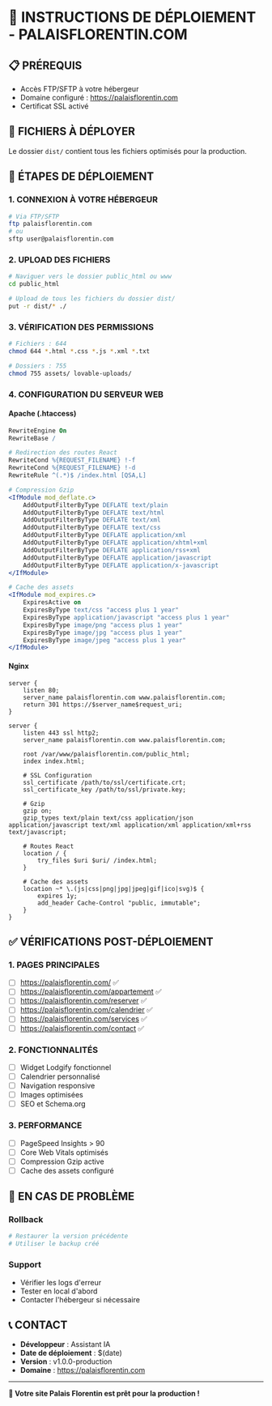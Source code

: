# 🚀 INSTRUCTIONS DE DÉPLOIEMENT - PALAISFLORENTIN.COM

## 📋 PRÉREQUIS
- Accès FTP/SFTP à votre hébergeur
- Domaine configuré : https://palaisflorentin.com
- Certificat SSL activé

## 📁 FICHIERS À DÉPLOYER
Le dossier `dist/` contient tous les fichiers optimisés pour la production.

## 🔧 ÉTAPES DE DÉPLOIEMENT

### 1. CONNEXION À VOTRE HÉBERGEUR
```bash
# Via FTP/SFTP
ftp palaisflorentin.com
# ou
sftp user@palaisflorentin.com
```

### 2. UPLOAD DES FICHIERS
```bash
# Naviguer vers le dossier public_html ou www
cd public_html

# Upload de tous les fichiers du dossier dist/
put -r dist/* ./
```

### 3. VÉRIFICATION DES PERMISSIONS
```bash
# Fichiers : 644
chmod 644 *.html *.css *.js *.xml *.txt

# Dossiers : 755
chmod 755 assets/ lovable-uploads/
```

### 4. CONFIGURATION DU SERVEUR WEB

#### Apache (.htaccess)
```apache
RewriteEngine On
RewriteBase /

# Redirection des routes React
RewriteCond %{REQUEST_FILENAME} !-f
RewriteCond %{REQUEST_FILENAME} !-d
RewriteRule ^(.*)$ /index.html [QSA,L]

# Compression Gzip
<IfModule mod_deflate.c>
    AddOutputFilterByType DEFLATE text/plain
    AddOutputFilterByType DEFLATE text/html
    AddOutputFilterByType DEFLATE text/xml
    AddOutputFilterByType DEFLATE text/css
    AddOutputFilterByType DEFLATE application/xml
    AddOutputFilterByType DEFLATE application/xhtml+xml
    AddOutputFilterByType DEFLATE application/rss+xml
    AddOutputFilterByType DEFLATE application/javascript
    AddOutputFilterByType DEFLATE application/x-javascript
</IfModule>

# Cache des assets
<IfModule mod_expires.c>
    ExpiresActive on
    ExpiresByType text/css "access plus 1 year"
    ExpiresByType application/javascript "access plus 1 year"
    ExpiresByType image/png "access plus 1 year"
    ExpiresByType image/jpg "access plus 1 year"
    ExpiresByType image/jpeg "access plus 1 year"
</IfModule>
```

#### Nginx
```nginx
server {
    listen 80;
    server_name palaisflorentin.com www.palaisflorentin.com;
    return 301 https://$server_name$request_uri;
}

server {
    listen 443 ssl http2;
    server_name palaisflorentin.com www.palaisflorentin.com;
    
    root /var/www/palaisflorentin.com/public_html;
    index index.html;
    
    # SSL Configuration
    ssl_certificate /path/to/ssl/certificate.crt;
    ssl_certificate_key /path/to/ssl/private.key;
    
    # Gzip
    gzip on;
    gzip_types text/plain text/css application/json application/javascript text/xml application/xml application/xml+rss text/javascript;
    
    # Routes React
    location / {
        try_files $uri $uri/ /index.html;
    }
    
    # Cache des assets
    location ~* \.(js|css|png|jpg|jpeg|gif|ico|svg)$ {
        expires 1y;
        add_header Cache-Control "public, immutable";
    }
}
```

## ✅ VÉRIFICATIONS POST-DÉPLOIEMENT

### 1. PAGES PRINCIPALES
- [ ] https://palaisflorentin.com/ ✅
- [ ] https://palaisflorentin.com/appartement ✅
- [ ] https://palaisflorentin.com/reserver ✅
- [ ] https://palaisflorentin.com/calendrier ✅
- [ ] https://palaisflorentin.com/services ✅
- [ ] https://palaisflorentin.com/contact ✅

### 2. FONCTIONNALITÉS
- [ ] Widget Lodgify fonctionnel
- [ ] Calendrier personnalisé
- [ ] Navigation responsive
- [ ] Images optimisées
- [ ] SEO et Schema.org

### 3. PERFORMANCE
- [ ] PageSpeed Insights > 90
- [ ] Core Web Vitals optimisés
- [ ] Compression Gzip active
- [ ] Cache des assets configuré

## 🚨 EN CAS DE PROBLÈME

### Rollback
```bash
# Restaurer la version précédente
# Utiliser le backup créé
```

### Support
- Vérifier les logs d'erreur
- Tester en local d'abord
- Contacter l'hébergeur si nécessaire

## 📞 CONTACT
- **Développeur** : Assistant IA
- **Date de déploiement** : $(date)
- **Version** : v1.0.0-production
- **Domaine** : https://palaisflorentin.com

---
**🎯 Votre site Palais Florentin est prêt pour la production !**
